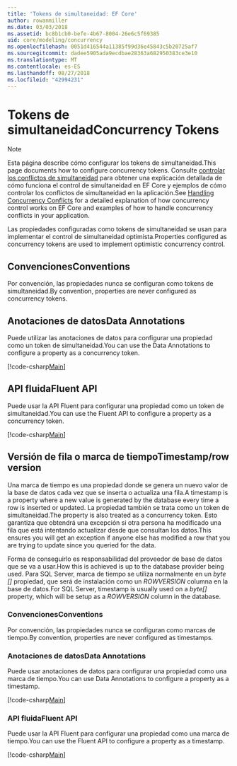 ```yaml
---
title: 'Tokens de simultaneidad: EF Core'
author: rowanmiller
ms.date: 03/03/2018
ms.assetid: bc8b1cb0-befe-4b67-8004-26e6c5f69385
uid: core/modeling/concurrency
ms.openlocfilehash: 0051d416544a11385f99d36e45843c5b20725af7
ms.sourcegitcommit: dadee5905ada9ecdbae28363a682950383ce3e10
ms.translationtype: MT
ms.contentlocale: es-ES
ms.lasthandoff: 08/27/2018
ms.locfileid: "42994231"
---
```

# <a name="concurrency-tokens"></a><span data-ttu-id="f602a-102">Tokens de simultaneidad</span><span class="sxs-lookup"><span data-stu-id="f602a-102">Concurrency Tokens</span></span>

> [!NOTE]
> <span data-ttu-id="f602a-103">Esta página describe cómo configurar los tokens de simultaneidad.</span><span class="sxs-lookup"><span data-stu-id="f602a-103">This page documents how to configure concurrency tokens.</span></span> <span data-ttu-id="f602a-104">Consulte [controlar los conflictos de simultaneidad](../saving/concurrency.md) para obtener una explicación detallada de cómo funciona el control de simultaneidad en EF Core y ejemplos de cómo controlar los conflictos de simultaneidad en la aplicación.</span><span class="sxs-lookup"><span data-stu-id="f602a-104">See [Handling Concurrency Conflicts](../saving/concurrency.md) for a detailed explanation of how concurrency control works on EF Core and examples of how to handle concurrency conflicts in your application.</span></span>

<span data-ttu-id="f602a-105">Las propiedades configuradas como tokens de simultaneidad se usan para implementar el control de simultaneidad optimista.</span><span class="sxs-lookup"><span data-stu-id="f602a-105">Properties configured as concurrency tokens are used to implement optimistic concurrency control.</span></span>

## <a name="conventions"></a><span data-ttu-id="f602a-106">Convenciones</span><span class="sxs-lookup"><span data-stu-id="f602a-106">Conventions</span></span>

<span data-ttu-id="f602a-107">Por convención, las propiedades nunca se configuran como tokens de simultaneidad.</span><span class="sxs-lookup"><span data-stu-id="f602a-107">By convention, properties are never configured as concurrency tokens.</span></span>

## <a name="data-annotations"></a><span data-ttu-id="f602a-108">Anotaciones de datos</span><span class="sxs-lookup"><span data-stu-id="f602a-108">Data Annotations</span></span>

<span data-ttu-id="f602a-109">Puede utilizar las anotaciones de datos para configurar una propiedad como un token de simultaneidad.</span><span class="sxs-lookup"><span data-stu-id="f602a-109">You can use the Data Annotations to configure a property as a concurrency token.</span></span>

[!code-csharp[Main](../../../samples/core/Modeling/DataAnnotations/Samples/Concurrency.cs#ConfigureConcurrencyAnnotations)]

## <a name="fluent-api"></a><span data-ttu-id="f602a-110">API fluida</span><span class="sxs-lookup"><span data-stu-id="f602a-110">Fluent API</span></span>

<span data-ttu-id="f602a-111">Puede usar la API Fluent para configurar una propiedad como un token de simultaneidad.</span><span class="sxs-lookup"><span data-stu-id="f602a-111">You can use the Fluent API to configure a property as a concurrency token.</span></span>

[!code-csharp[Main](../../../samples/core/Modeling/FluentAPI/Samples/Concurrency.cs#ConfigureConcurrencyFluent)]

## <a name="timestamprow-version"></a><span data-ttu-id="f602a-112">Versión de fila o marca de tiempo</span><span class="sxs-lookup"><span data-stu-id="f602a-112">Timestamp/row version</span></span>

<span data-ttu-id="f602a-113">Una marca de tiempo es una propiedad donde se genera un nuevo valor de la base de datos cada vez que se inserta o actualiza una fila.</span><span class="sxs-lookup"><span data-stu-id="f602a-113">A timestamp is a property where a new value is generated by the database every time a row is inserted or updated.</span></span> <span data-ttu-id="f602a-114">La propiedad también se trata como un token de simultaneidad.</span><span class="sxs-lookup"><span data-stu-id="f602a-114">The property is also treated as a concurrency token.</span></span> <span data-ttu-id="f602a-115">Esto garantiza que obtendrá una excepción si otra persona ha modificado una fila que está intentando actualizar desde que consultan los datos.</span><span class="sxs-lookup"><span data-stu-id="f602a-115">This ensures you will get an exception if anyone else has modified a row that you are trying to update since you queried for the data.</span></span>

<span data-ttu-id="f602a-116">Forma de conseguirlo es responsabilidad del proveedor de base de datos que se va a usar.</span><span class="sxs-lookup"><span data-stu-id="f602a-116">How this is achieved is up to the database provider being used.</span></span> <span data-ttu-id="f602a-117">Para SQL Server, marca de tiempo se utiliza normalmente en un *byte []* propiedad, que será de instalación como un *ROWVERSION* columna en la base de datos.</span><span class="sxs-lookup"><span data-stu-id="f602a-117">For SQL Server, timestamp is usually used on a *byte[]* property, which will be setup as a *ROWVERSION* column in the database.</span></span>

### <a name="conventions"></a><span data-ttu-id="f602a-118">Convenciones</span><span class="sxs-lookup"><span data-stu-id="f602a-118">Conventions</span></span>

<span data-ttu-id="f602a-119">Por convención, las propiedades nunca se configuran como marcas de tiempo.</span><span class="sxs-lookup"><span data-stu-id="f602a-119">By convention, properties are never configured as timestamps.</span></span>

### <a name="data-annotations"></a><span data-ttu-id="f602a-120">Anotaciones de datos</span><span class="sxs-lookup"><span data-stu-id="f602a-120">Data Annotations</span></span>

<span data-ttu-id="f602a-121">Puede usar anotaciones de datos para configurar una propiedad como una marca de tiempo.</span><span class="sxs-lookup"><span data-stu-id="f602a-121">You can use Data Annotations to configure a property as a timestamp.</span></span>

[!code-csharp[Main](../../../samples/core/Modeling/DataAnnotations/Samples/Timestamp.cs#ConfigureTimestampAnnotations)]

### <a name="fluent-api"></a><span data-ttu-id="f602a-122">API fluida</span><span class="sxs-lookup"><span data-stu-id="f602a-122">Fluent API</span></span>

<span data-ttu-id="f602a-123">Puede usar la API Fluent para configurar una propiedad como una marca de tiempo.</span><span class="sxs-lookup"><span data-stu-id="f602a-123">You can use the Fluent API to configure a property as a timestamp.</span></span>

[!code-csharp[Main](../../../samples/core/Modeling/FluentAPI/Samples/Timestamp.cs#ConfigureTimestampFluent)]
